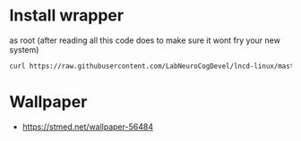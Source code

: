 # Install wrapper
 as root (after reading all this code does to make sure it wont fry your new system)

```bash
curl https://raw.githubusercontent.com/LabNeuroCogDevel/lncd-linux/master/000_install_arch.bash | bash
```
# Wallpaper
* https://stmed.net/wallpaper-56484
